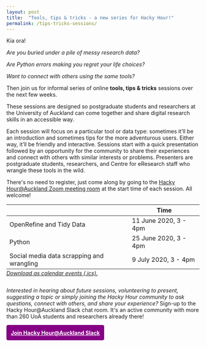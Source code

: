 ```yaml
---
layout: post
title:  "Tools, tips & tricks - a new series for Hacky Hour!"
permalink: /tips-tricks-sessions/
---
```


Kia ora!

*Are you buried under a pile of messy research data?*

*Are Python errors making you regret your life choices?*

*Want to connect with others using the same tools?*

Then join us for informal series of online **tools, tips & tricks** sessions over the next few weeks.

These sessions are designed so postgraduate students and researchers at the University of Auckland can come together and share digital research skills in an accessible way.

Each session will focus on a particular tool or data type: sometimes it’ll be an introduction and sometimes tips for the more adventurous users. Either way, it’ll be friendly and interactive. Sessions start with a quick presentation followed by an opportunity for the community to share their experiences and connect with others with similar interests or problems. Presenters are postgraduate students, researchers, and Centre for eResearch staff who wrangle these tools in the wild. 

There's no need to register, just come along by going to the [Hacky Hour@Auckland Zoom meeting room](https://auckland.zoom.us/j/9328250646) at the start time of each session. All welcome! 

|                                    | Time             |
|-------------------------------------------|------------------|
| OpenRefine and Tidy Data                  | 11 June 2020, 3 - 4pm|
| Python                                    | 25 June 2020, 3 - 4pm|
| Social media data scrapping and wrangling | 9 July 2020, 3 - 4pm |

<p style="margin-top:-1em;margin-bottom:2em;"><em><a href="{{site.baseurl}}/static/tips-tricks-sessions.ics">Download as calendar events (.ics).</a></em></p>

_Interested in hearing about future sessions, volunteering to present, suggesting a topic or simply joining the Hacky Hour community to ask questions, connect with others, and share your experience?_ Sign-up to the Hacky Hour@Auckland Slack chat room. It's an active community with more than 260 UoA students and researchers already there!

<a href="https://join.slack.com/t/uoacer/shared_invite/zt-enicnt85-LeufP7kQxPL0r1L2r3MxvQ" style="border: 1px solid purple;padding: 0.75em;display: inline-block;background-color: #860086;color: white;font-weight: bolder;border-radius: 4px;">Join Hacky Hour@Auckland Slack</a>
